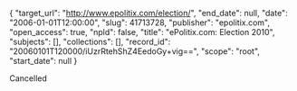 {
  "target_url": "http://www.epolitix.com/election/", 
  "end_date": null, 
  "date": "2006-01-01T12:00:00", 
  "slug": 41713728, 
  "publisher": "epolitix.com", 
  "open_access": true, 
  "npld": false, 
  "title": "ePolitix.com: Election 2010", 
  "subjects": [], 
  "collections": [], 
  "record_id": "20060101T120000/iUzrRtehShZ4EedoGy+vig==", 
  "scope": "root", 
  "start_date": null
}

Cancelled